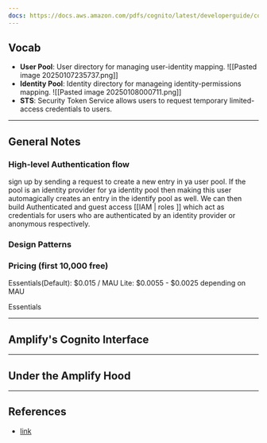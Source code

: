 ```yaml
---
docs: https://docs.aws.amazon.com/pdfs/cognito/latest/developerguide/cognito-dg.pdf#cognito-user-pools
---
```

## Vocab
- **User Pool**: User directory for managing user-identity mapping.
![[Pasted image 20250107235737.png]]
- **Identity Pool**: Identity directory for manageing identity-permissions mapping.
![[Pasted image 20250108000711.png]]
- **STS**: Security Token Service allows users to request temporary limited-access credentials to users.

---
## General Notes

### High-level Authentication flow

sign up by sending a request to create a new entry in ya user pool. If the pool is an identity provider for ya identity pool then making this user automagically creates an entry in the identify pool as well. We can then build Authenticated and guest access [[IAM | roles ]] which act as credentials for users who are authenticated by an identity provider or anonymous respectively.

### Design Patterns

### Pricing (first 10,000 free)
Essentials(Default): $0.015 / MAU
Lite: $0.0055 - $0.0025 depending on MAU

Essentials

---
## Amplify's Cognito Interface

---
## Under the Amplify Hood

---
## References
- [link](https://www.google.com)